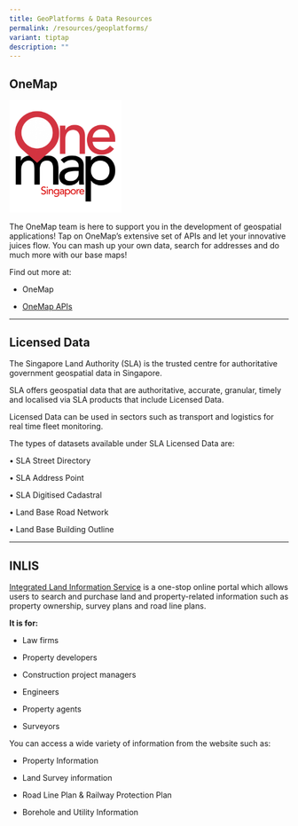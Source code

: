 ```yaml
---
title: GeoPlatforms & Data Resources
permalink: /resources/geoplatforms/
variant: tiptap
description: ""
---
```

<h2>OneMap</h2><div class="isomer-image-wrapper"><img style="width: 40%;" height="auto" width="100%" alt="" src="/images/OneMap.png"></div><p>The OneMap team is here to support you in the development of geospatial applications! Tap on OneMap’s extensive set of APIs and let your innovative juices flow. You can mash up your own data, search for addresses and do much more with our base maps!</p><p>Find out more at:</p><ul data-tight="true" class="tight"><li><p>OneMap</p></li><li><p><a href="https://www.onemap.gov.sg/apidocs/" rel="noopener noreferrer nofollow" target="_blank">OneMap APIs</a></p></li></ul><hr><h2>Licensed Data</h2><p>The Singapore Land Authority (SLA) is the trusted centre for authoritative government geospatial data in Singapore.&nbsp;</p><p>SLA offers geospatial data that are authoritative, accurate, granular, timely and localised via SLA products that include Licensed Data.&nbsp;</p><p>Licensed Data can be used in sectors such as transport and logistics for real time fleet monitoring.&nbsp;</p><p>The types of datasets available under SLA Licensed Data are:&nbsp;</p><p>• SLA Street Directory</p><p>• SLA Address Point</p><p>• SLA Digitised Cadastral</p><p>• Land Base Road Network</p><p>• Land Base Building Outline</p><hr><h2>INLIS</h2><p><a href="https://app.sla.gov.sg/inlis/" rel="noopener noreferrer nofollow" target="_blank"><u>Integrated Land Information Service</u></a>&nbsp;is a one-stop online portal which allows users to search and purchase land and property-related information such as property ownership, survey plans and road line plans.</p><p><strong>It is for:</strong></p><ul data-tight="true" class="tight"><li><p>Law firms</p></li><li><p>Property developers</p></li><li><p>Construction project managers</p></li><li><p>Engineers</p></li><li><p>Property agents</p></li><li><p>Surveyors</p></li></ul><p>You can access a wide variety of information from the website such as:</p><ul data-tight="true" class="tight"><li><p>Property Information</p></li><li><p>Land Survey information</p></li><li><p>Road Line Plan &amp; Railway Protection Plan</p></li><li><p>Borehole and Utility Information</p></li></ul><p></p>
